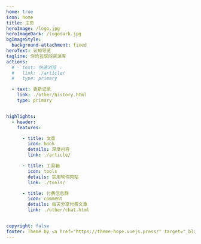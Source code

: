 ```yaml
---
home: true
icon: home
title: 主页
heroImage: /logo.jpg
heroImageDark: /logodark.jpg
bgImageStyle:
  background-attachment: fixed
heroText: 认知导览
tagline: 你的互联网资源库
actions:
  # - text: 快速浏览 💡
  #   link: ./article/
  #   type: primary

  - text: 更新记录
    link: ./other/history.html
    type: primary


highlights:
  - header: 
    features: 

      - title: 文章
        icon: book
        details: 深度内容
        link: ./article/

      - title: 工具箱
        icon: tools
        details: 实用软件网站
        link: ./tools/

      - title: 付费信息群
        icon: comment
        details: 每天分享付费文章
        link: ./other/chat.html


copyright: false
footer: Theme by <a href="https://theme-hope.vuejs.press/" target="_blank">VuePress Theme Hope</a> | MIT Licensed, Copyright © 2019-present Mr.Hope
---
```

